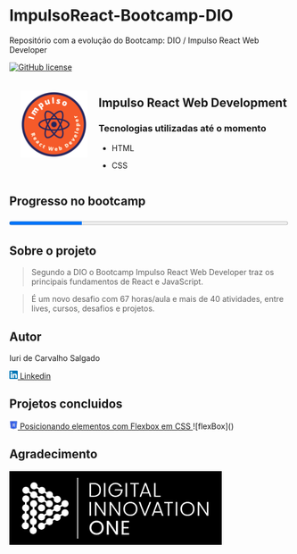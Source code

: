 # ImpulsoReact-Bootcamp-DIO
Repositório com a evolução do Bootcamp: DIO / Impulso React Web Developer

<!--Licença do projeto. Para criar badges https://shields.io/category/license -->
[![GitHub license](https://img.shields.io/github/license/icsalgado/ImpulsoReact-Bootcamp-DIO)](https://github.com/icsalgado/ImpulsoReact-Bootcamp-DIO/blob/master/LICENSE)

<div style="display:flex;">
    <div style="margin:20px;">
        <img src="./assets/bootcampImpulsoReact.jpg" width=120px/>
    </div>
    <div>
        
## Impulso React Web Development
### Tecnologias utilizadas até o momento
- HTML
- CSS

   </div>
 
</div>

## Progresso no bootcamp

<progress value="26" max="100" style=width:500px;>26% - 11 atividades de 42</progress>

## Sobre o projeto
> Segundo a DIO o Bootcamp Impulso React Web Developer traz os principais fundamentos de React e JavaScript.

> É um novo desafio com 67 horas/aula e mais de 40 atividades, entre lives, cursos, desafios e projetos.

## Autor
<p>Iuri de Carvalho Salgado</p>

<a href="https://www.linkedin.com/in/icsalgado/"><img src="./assets/linkedinIcon.jpg" width=15px> Linkedin</a>

## Projetos concluidos
<a href="https://github.com/icsalgado/ImpulsoReact-Bootcamp-DIO/tree/master/ProjetoFlexBoxKarenSantos">
    <img src="./assets/flexbox.jpg" width=15px> Posicionando elementos com Flexbox em CSS
</a>
![flexBox]()

## Agradecimento

<a  href="https://web.digitalinnovation.one/"><img src="./assets/dioIcon.jpg"></a>


